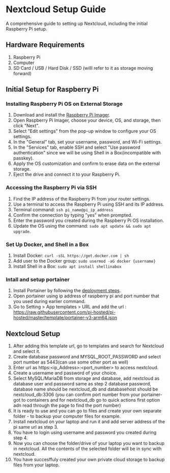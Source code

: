 # Nextcloud Setup Guide
A comprehensive guide to setting up Nextcloud, including the initial Raspberry Pi setup.

## Hardware Requirements
1. Raspberry Pi
2. Computer
3. SD Card / USB / Hard Disk / SSD (willl refer to it as storage moving forward)

## Initial Setup for Raspberry Pi

### Installing Raspberry Pi OS on External Storage
1. Download and install the [Raspberry Pi Imager](https://www.raspberrypi.com/software/).
2. Open Raspberry Pi Imager, choose your device, OS, and storage, then click "Next".
3. Select "Edit settings" from the pop-up window to configure your OS settings.
4. In the "General" tab, set your username, password, and Wi-Fi settings.
5. In the "Services" tab, enable SSH and select "Use password authentication" since we will be using Shell in a Box(incompatible with passkey).
6. Apply the OS customization and confirm to erase data on the external storage.
7. Eject the drive and connect it to your Raspberry Pi.

### Accessing the Raspberry Pi via SSH
1. Find the IP address of the Raspberry Pi from your router settings.
2. Use a terminal to access the Raspberry Pi using SSH and its IP address.
3. Terminal command: `ssh pi_name@pi_ip_address`
4. Confirm the connection by typing "yes" when prompted.
5. Enter the password you created during the Raspberry Pi OS installation.
6. Update the OS using the command: `sudo apt update && sudo apt upgrade`.

### Set Up Docker, and Shell in a Box
1. Install Docker: `curl -sSL https://get.docker.com | sh`
2. Add user to the Docker group: `sudo usermod -aG docker {username}`
3. Install Shell in a Box: `sudo apt install shellinabox`
   
### Intall and setup portainer
1. Install Portainer by following the [deployment steps](https://docs.portainer.io/start/install-ce/server/docker/linux).
2. Open portainer using ip address of raspberry pi and port number that you used during earlier command.
3. Go to Setting > App templates > URL and add the url : https://raw.githubusercontent.com/pi-hosted/pi-hosted/master/template/portainer-v3-arm64.json

## Nextcloud Setup
1. After adding this template url, go to templates and search for Nextcloud and select it.
2. Create database password and MYSQL_ROOT_PASSWORD and select port number as 5443(can use some other port as well)
3. Enter url as https:<ip_Address>:<port_number> to access nextcloud.
4. Create a username and password of your choice.
5. Select MySQL/MariaDB from storage and database, add nextcloud as database user and password same as step 2 database password, database name should be nextcloud_db and databasehost should be nextcloud_db:3306 (you can confirm port number from your portainer- got to containers and for nextcloud_db go to quick actions first option adn read through the page to find the port number)
6. It is ready to use and you can go to files and create your own separate folder - to backup your computer files for example.
7. Install nextcloud on your laptop and run it and add server address of the pi same url as step 3.
8. You have to login using username and password you created during step 4.
9. Now you can choose the folder/drive of your laptop you want to backup in nextcloud. All the contents of the selected folder will be in sync with nextcloud.
10. You have succesffuly created your own private cloud storage to backup files from your laptop. 
